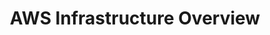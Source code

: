 ---
title: AWS Infrastructure Overview
sidebar: 
    badge:
        text: Needs ❤️
        variant: danger
---